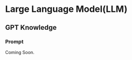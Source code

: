 # Large Language Model(LLM)

## GPT Knowledge
<!-- <link rel="stylesheet" href="//cdn.jsdelivr.net/npm/docsify/themes/dark.css"> -->

### Prompt

Coming Soon.